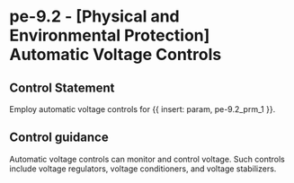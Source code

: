 # pe-9.2 - \[Physical and Environmental Protection\] Automatic Voltage Controls

## Control Statement

Employ automatic voltage controls for {{ insert: param, pe-9.2_prm_1 }}.

## Control guidance

Automatic voltage controls can monitor and control voltage. Such controls include voltage regulators, voltage conditioners, and voltage stabilizers.
